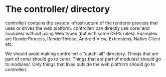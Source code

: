 # The controller/ directory

controller/ contains the system infrastructure of the renderer process that uses or drives the web platform. controller/ can directly use core/ and modules/ without using Web types (but with some DEPS rules). Examples are RenderProcess, RenderThread, Android View, Extensions, Native Client etc.

We should avoid making controller/ a "catch-all" directory. Things that are part of core/ should go to core/. Things that are part of modules/ should go to modules/. Only things that lives outside the web platform should go to controller/.
